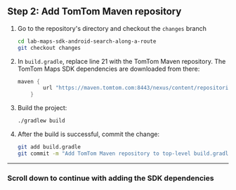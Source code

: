 ## Step 2: Add TomTom Maven repository

1. Go to the repository's directory and checkout the `changes` branch
    ```bash
    cd lab-maps-sdk-android-search-along-a-route
    git checkout changes
    ```
1. In `build.gradle`, replace line 21 with the TomTom Maven repository. The TomTom Maps SDK dependencies are downloaded from there:
    ```gradle
    maven {
            url "https://maven.tomtom.com:8443/nexus/content/repositories/releases/"
        }
    ```
1. Build the project:
    ```bash
    ./gradlew build
    ```
1. After the build is successful, commit the change:
    ```bash
    git add build.gradle
    git commit -m "Add TomTom Maven repository to top-level build.gradle"
    ```

<hr>

<h3>Scroll down to continue with adding the SDK dependencies</h3>
